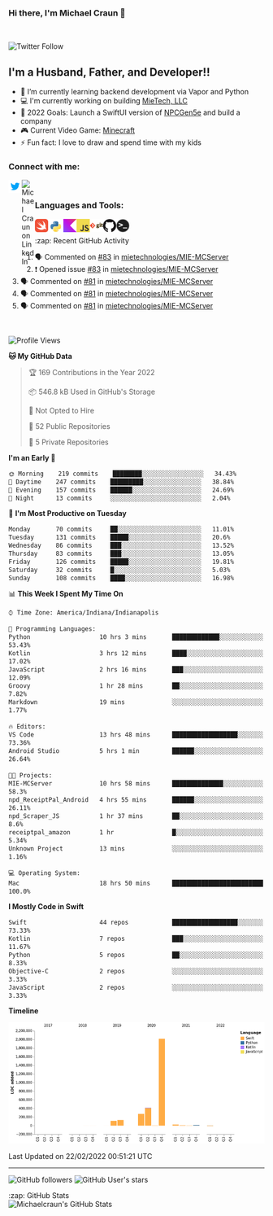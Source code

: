 ### Hi there, I'm Michael Craun 👋 

<br />

![Twitter Follow](https://img.shields.io/twitter/follow/opkurix?style=social)

## I'm a Husband, Father, and Developer!!

- 🌱 I’m currently learning backend development via Vapor and Python
- 💻 I'm currently working on building [MieTech, LLC](https://github.com/mietechnologies)
- 🥅 2022 Goals: Launch a SwiftUI version of [NPCGen5e](https://apps.apple.com/us/app/npcgen5e/id1268363893) and build a company
- 🎮 Current Video Game: [Minecraft](https://minecraft.net)
- ⚡ Fun fact: I love to draw and spend time with my kids

### Connect with me:

[<img align="left" alt="Michael Craun on Twitter" width="26px" src="https://raw.githubusercontent.com/github/explore/80688e429a7d4ef2fca1e82350fe8e3517d3494d/topics/twitter/twitter.png" />][twitter]
[<img align="left" alt="Michael Craun on LinkedIn" width="26px" src="https://cdn.jsdelivr.net/npm/simple-icons@v3/icons/linkedin.svg" />][linkedin]

<br />

### Languages and Tools:

[<img align="left" alt="Swift" width="26px" src="https://raw.githubusercontent.com/github/explore/80688e429a7d4ef2fca1e82350fe8e3517d3494d/topics/swift/swift.png" />][swift]
[<img align="left" alt="Python" width="30px" src="https://raw.githubusercontent.com/github/explore/80688e429a7d4ef2fca1e82350fe8e3517d3494d/topics/python/python.png" />][python]
[<img align="left" alt="Kotlin" width="26px" src="https://raw.githubusercontent.com/github/explore/80688e429a7d4ef2fca1e82350fe8e3517d3494d/topics/kotlin/kotlin.png" />][kotlin]
[<img align="left" alt="JavaScript" width="26px" src="https://raw.githubusercontent.com/github/explore/80688e429a7d4ef2fca1e82350fe8e3517d3494d/topics/javascript/javascript.png" />][javascript]
[<img align="left" alt="Git" width="26px" src="https://raw.githubusercontent.com/github/explore/80688e429a7d4ef2fca1e82350fe8e3517d3494d/topics/git/git.png" />]([])
[<img align="left" alt="GitHub" width="26px" src="https://raw.githubusercontent.com/github/explore/78df643247d429f6cc873026c0622819ad797942/topics/github/github.png" />][github]
[<img align="left" alt="Terminal" width="26px" src="https://raw.githubusercontent.com/github/explore/80688e429a7d4ef2fca1e82350fe8e3517d3494d/topics/terminal/terminal.png" />][terminal]

<br />
<br />

<summary>:zap: Recent GitHub Activity</summary>
  
<!--START_SECTION:activity-->
1. 🗣 Commented on [#83](https://github.com/mietechnologies/MIE-MCServer/issues/83) in [mietechnologies/MIE-MCServer](https://github.com/mietechnologies/MIE-MCServer)
2. ❗️ Opened issue [#83](https://github.com/mietechnologies/MIE-MCServer/issues/83) in [mietechnologies/MIE-MCServer](https://github.com/mietechnologies/MIE-MCServer)
3. 🗣 Commented on [#81](https://github.com/mietechnologies/MIE-MCServer/issues/81) in [mietechnologies/MIE-MCServer](https://github.com/mietechnologies/MIE-MCServer)
4. 🗣 Commented on [#81](https://github.com/mietechnologies/MIE-MCServer/issues/81) in [mietechnologies/MIE-MCServer](https://github.com/mietechnologies/MIE-MCServer)
5. 🗣 Commented on [#81](https://github.com/mietechnologies/MIE-MCServer/issues/81) in [mietechnologies/MIE-MCServer](https://github.com/mietechnologies/MIE-MCServer)
<!--END_SECTION:activity-->
  
<br />
  
<!--START_SECTION:waka-->
![Profile Views](http://img.shields.io/badge/Profile%20Views-2-blue)

**🐱 My GitHub Data** 

> 🏆 169 Contributions in the Year 2022
 > 
> 📦 546.8 kB Used in GitHub's Storage 
 > 
> 🚫 Not Opted to Hire
 > 
> 📜 52 Public Repositories 
 > 
> 🔑 5 Private Repositories  
 > 
**I'm an Early 🐤** 

```text
🌞 Morning    219 commits    ████████░░░░░░░░░░░░░░░░░   34.43% 
🌆 Daytime    247 commits    █████████░░░░░░░░░░░░░░░░   38.84% 
🌃 Evening    157 commits    ██████░░░░░░░░░░░░░░░░░░░   24.69% 
🌙 Night      13 commits     ░░░░░░░░░░░░░░░░░░░░░░░░░   2.04%

```
📅 **I'm Most Productive on Tuesday** 

```text
Monday       70 commits     ██░░░░░░░░░░░░░░░░░░░░░░░   11.01% 
Tuesday      131 commits    █████░░░░░░░░░░░░░░░░░░░░   20.6% 
Wednesday    86 commits     ███░░░░░░░░░░░░░░░░░░░░░░   13.52% 
Thursday     83 commits     ███░░░░░░░░░░░░░░░░░░░░░░   13.05% 
Friday       126 commits    █████░░░░░░░░░░░░░░░░░░░░   19.81% 
Saturday     32 commits     █░░░░░░░░░░░░░░░░░░░░░░░░   5.03% 
Sunday       108 commits    ████░░░░░░░░░░░░░░░░░░░░░   16.98%

```


📊 **This Week I Spent My Time On** 

```text
⌚︎ Time Zone: America/Indiana/Indianapolis

💬 Programming Languages: 
Python                   10 hrs 3 mins       █████████████░░░░░░░░░░░░   53.43% 
Kotlin                   3 hrs 12 mins       ████░░░░░░░░░░░░░░░░░░░░░   17.02% 
JavaScript               2 hrs 16 mins       ███░░░░░░░░░░░░░░░░░░░░░░   12.09% 
Groovy                   1 hr 28 mins        ██░░░░░░░░░░░░░░░░░░░░░░░   7.82% 
Markdown                 19 mins             ░░░░░░░░░░░░░░░░░░░░░░░░░   1.77%

🔥 Editors: 
VS Code                  13 hrs 48 mins      ██████████████████░░░░░░░   73.36% 
Android Studio           5 hrs 1 min         ██████░░░░░░░░░░░░░░░░░░░   26.64%

🐱‍💻 Projects: 
MIE-MCServer             10 hrs 58 mins      ██████████████░░░░░░░░░░░   58.3% 
npd_ReceiptPal_Android   4 hrs 55 mins       ██████░░░░░░░░░░░░░░░░░░░   26.11% 
npd_Scraper_JS           1 hr 37 mins        ██░░░░░░░░░░░░░░░░░░░░░░░   8.6% 
receiptpal_amazon        1 hr                █░░░░░░░░░░░░░░░░░░░░░░░░   5.34% 
Unknown Project          13 mins             ░░░░░░░░░░░░░░░░░░░░░░░░░   1.16%

💻 Operating System: 
Mac                      18 hrs 50 mins      █████████████████████████   100.0%

```

**I Mostly Code in Swift** 

```text
Swift                    44 repos            ██████████████████░░░░░░░   73.33% 
Kotlin                   7 repos             ███░░░░░░░░░░░░░░░░░░░░░░   11.67% 
Python                   5 repos             ██░░░░░░░░░░░░░░░░░░░░░░░   8.33% 
Objective-C              2 repos             ░░░░░░░░░░░░░░░░░░░░░░░░░   3.33% 
JavaScript               2 repos             ░░░░░░░░░░░░░░░░░░░░░░░░░   3.33%

```


**Timeline**

![Chart not found](https://raw.githubusercontent.com/Michaelcraun/Michaelcraun/main/charts/bar_graph.png) 


 Last Updated on 22/02/2022 00:51:21 UTC
<!--END_SECTION:waka-->

---
  
![GitHub followers](https://img.shields.io/github/followers/Michaelcraun?style=social)
![GitHub User's stars](https://img.shields.io/github/stars/Michaelcraun?style=social)
  
<summary>:zap: GitHub Stats</summary>

<img align="left" alt="Michaelcraun's GitHub Stats" src="https://github-readme-stats-8frbydxfs-michaelcraun.vercel.app/api?username=Michaelcraun" />

[twitter]: https://twitter.com/opkurix
[linkedin]: https://linkedin.com/in/michael-craun
[swift]: https://developer.apple.com/swift/
[python]: https://www.python.org
[kotlin]: https://kotlinlang.org
[javascript]: https://www.javascript.com
[github]: https://github.com/
[terminal]: https://en.wikipedia.org/wiki/Terminal_(macOS)
